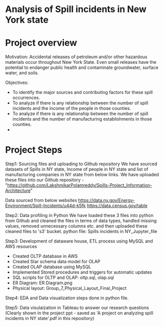# Analysis of Spill incidents in New York state

# Project overview
Motivation: Accidental releases of petroleum and/or other hazardous materials occur throughout New York State. Even small releases have the potential to endanger public health and contaminate groundwater, surface water, and soils.

Objectives:
- To identify the major sources and contributing factors for these spill occurrences.
- To analyze if there is any relationship between the number of spill incidents and the income of the people in those counties.
- To analyze if there is any relationship between the number of spill incidents and the number of manufacturing establishments in those counties.
-
# Project Steps
Step1: Sourcing files and uploading to Github repository
We have sourced datasets of Spills in NY state, Income of people in NY state and list of manufacturing companies in NY state from below links. We have uploaded these files into our Github repository - "https://github.com/LakshmikarPolamreddy/Spills-Project_Information-Architecture"

Data sourced from below websites
https://data.ny.gov/Energy-Environment/Spill-Incidents/u44d-k5fk
https://data.census.gov/table

Step2: Data profiling in Python
We have loaded these 3 files into python from Github and cleaned the files in terms of data types, handled missing values, removed unnecessary columns etc. and then uploaded these cleaned files to 's3' bucket.
python file: Spills incidents in NY_Jupyter_file

Step3: Development of dataware house, ETL process using MySQL and AWS resources
- Created OLTP database in AWS
- Created Star schema data model for OLAP
- Created OLAP database using MySQL
- Implemented Stored procedures and triggers for automatic updates
- SQL scripts for OLTP and OLAP: oltp.sql, olap.sql
- ER Diagram: ER Diagram.png
- Physical layout: Group_7_Physical_Layout_Final_Project

Step4: EDA and Data visualization steps done in python file.

Step5: Data visulaization in Tableau to answer our research questions (Clearly shown in the project ppt - saved as 'A project on analyzing spill incidents in NY state'.pdf in this repository)

